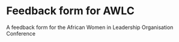 # Feedback form for AWLC

A feedback form for the African Women in Leadership Organisation Conference
